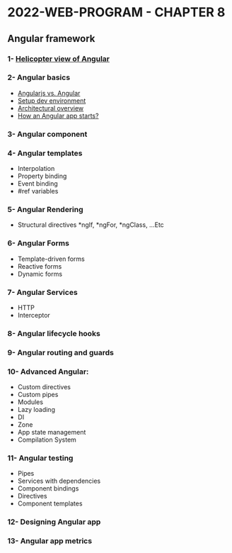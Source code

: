 # 2022-WEB-PROGRAM - CHAPTER 8

## Angular framework

### 1- [Helicopter view of Angular](https://medium.com/geekculture/helicopter-view-of-angular-636d52994b77)
### 2- Angular basics
- [Angularjs vs. Angular](https://medium.com/geekculture/helicopter-view-of-angular-636d52994b77#1ce5)
- [Setup dev environment](https://famzil.medium.com/vv-how-to-set-up-local-angular-environment-4d6e0cec48ed?source=your_stories_page-------------------------------------)
- [Architectural overview](https://medium.com/geekculture/angular-architectural-overview-94d41edd32d1?source=your_stories_page-------------------------------------)
- [How an Angular app starts?](https://famzil.medium.com/how-does-an-angular-app-start-f7032e5655bb?source=your_stories_page-------------------------------------)

### 3- Angular component


### 4- Angular templates
- Interpolation
- Property binding
- Event binding
- #ref variables

### 5- Angular Rendering
- Structural directives *ngIf, *ngFor, *ngClass, …Etc

### 6- Angular Forms
- Template-driven forms
- Reactive forms
- Dynamic forms

### 7- Angular Services
- HTTP
- Interceptor

### 8- Angular lifecycle hooks

### 9- Angular routing and guards

### 10- Advanced Angular:
- Custom directives
- Custom pipes
- Modules
- Lazy loading
- DI
- Zone
- App state management
- Compilation System

### 11- Angular testing
- Pipes
- Services with dependencies
- Component bindings
- Directives
- Component templates

### 12- Designing Angular app

### 13- Angular app metrics
